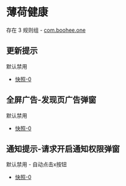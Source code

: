 # 薄荷健康

存在 3 规则组 - [com.boohee.one](/src/apps/com.boohee.one.ts)

## 更新提示

默认禁用

- [快照-0](https://i.gkd.li/import/12716918)

## 全屏广告-发现页广告弹窗

默认禁用

- [快照-0](https://i.gkd.li/import/12716970)

## 通知提示-请求开启通知权限弹窗

默认禁用 - 自动点击x按钮

- [快照-0](https://i.gkd.li/import/12716950)
